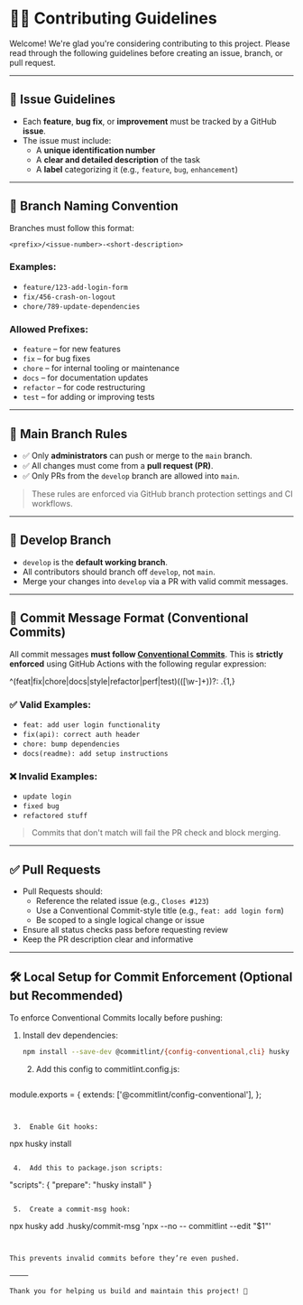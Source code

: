 # 🧑‍💻 Contributing Guidelines

Welcome! We're glad you're considering contributing to this project. Please read through the following guidelines before creating an issue, branch, or pull request.

---

## 📌 Issue Guidelines

- Each **feature**, **bug fix**, or **improvement** must be tracked by a GitHub **issue**.
- The issue must include:
  - A **unique identification number**
  - A **clear and detailed description** of the task
  - A **label** categorizing it (e.g., `feature`, `bug`, `enhancement`)

---

## 🌱 Branch Naming Convention

Branches must follow this format:

```
<prefix>/<issue-number>-<short-description>
```

### Examples:
- `feature/123-add-login-form`
- `fix/456-crash-on-logout`
- `chore/789-update-dependencies`

### Allowed Prefixes:
- `feature` – for new features
- `fix` – for bug fixes
- `chore` – for internal tooling or maintenance
- `docs` – for documentation updates
- `refactor` – for code restructuring
- `test` – for adding or improving tests

---

## 🚧 Main Branch Rules

- ✅ Only **administrators** can push or merge to the `main` branch.
- ✅ All changes must come from a **pull request (PR)**.
- ✅ Only PRs from the `develop` branch are allowed into `main`.

> These rules are enforced via GitHub branch protection settings and CI workflows.

---

## 🌿 Develop Branch

- `develop` is the **default working branch**.
- All contributors should branch off `develop`, not `main`.
- Merge your changes into `develop` via a PR with valid commit messages.

---

## 📝 Commit Message Format (Conventional Commits)

All commit messages **must follow [Conventional Commits](https://www.conventionalcommits.org/)**. This is **strictly enforced** using GitHub Actions with the following regular expression:

^(feat|fix|chore|docs|style|refactor|perf|test)(\([\w\-]+\))?: .{1,}

### ✅ Valid Examples:
- `feat: add user login functionality`
- `fix(api): correct auth header`
- `chore: bump dependencies`
- `docs(readme): add setup instructions`

### ❌ Invalid Examples:
- `update login`
- `fixed bug`
- `refactored stuff`

> Commits that don't match will fail the PR check and block merging.

---

## ✅ Pull Requests

- Pull Requests should:
  - Reference the related issue (e.g., `Closes #123`)
  - Use a Conventional Commit-style title (e.g., `feat: add login form`)
  - Be scoped to a single logical change or issue
- Ensure all status checks pass before requesting review
- Keep the PR description clear and informative

---

## 🛠️ Local Setup for Commit Enforcement (Optional but Recommended)

To enforce Conventional Commits locally before pushing:

1. Install dev dependencies:

   ```bash
   npm install --save-dev @commitlint/{config-conventional,cli} husky
      ```

	2.	Add this config to commitlint.config.js:

      ```
module.exports = {
  extends: ['@commitlint/config-conventional'],
};
   ```


	3.	Enable Git hooks:

   ```
npx husky install
   ```

	4.	Add this to package.json scripts:

   ```
"scripts": {
  "prepare": "husky install"
}
   ```

	5.	Create a commit-msg hook:

   ```
npx husky add .husky/commit-msg 'npx --no -- commitlint --edit "$1"'
   ```


This prevents invalid commits before they’re even pushed.

⸻

Thank you for helping us build and maintain this project! 🎉
